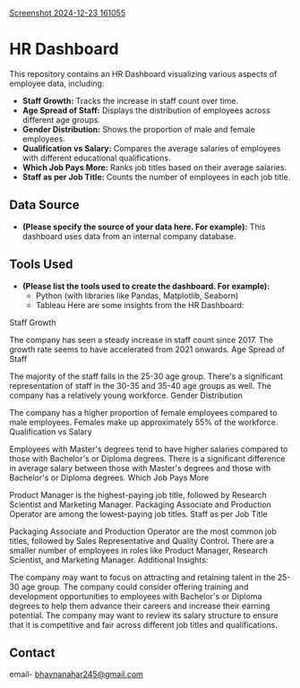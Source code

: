 [Screenshot 2024-12-23 161055](https://github.com/user-attachments/assets/c5e74e50-4ac7-44f3-b440-943c11358b5e)
# HR Dashboard

This repository contains an HR Dashboard visualizing various aspects of employee data, including:

- **Staff Growth:** Tracks the increase in staff count over time.
- **Age Spread of Staff:** Displays the distribution of employees across different age groups.
- **Gender Distribution:** Shows the proportion of male and female employees.
- **Qualification vs Salary:** Compares the average salaries of employees with different educational qualifications.
- **Which Job Pays More:** Ranks job titles based on their average salaries.
- **Staff as per Job Title:** Counts the number of employees in each job title.

## Data Source

* **(Please specify the source of your data here. For example):** This dashboard uses data from an internal company database. 

## Tools Used

* **(Please list the tools used to create the dashboard. For example):** 
    * Python (with libraries like Pandas, Matplotlib, Seaborn)
    * Tableau
Here are some insights from the HR Dashboard:

Staff Growth

The company has seen a steady increase in staff count since 2017.
The growth rate seems to have accelerated from 2021 onwards.
Age Spread of Staff

The majority of the staff falls in the 25-30 age group.
There's a significant representation of staff in the 30-35 and 35-40 age groups as well.
The company has a relatively young workforce.
Gender Distribution

The company has a higher proportion of female employees compared to male employees.
Females make up approximately 55% of the workforce.
Qualification vs Salary

Employees with Master's degrees tend to have higher salaries compared to those with Bachelor's or Diploma degrees.
There is a significant difference in average salary between those with Master's degrees and those with Bachelor's or Diploma degrees.
Which Job Pays More

Product Manager is the highest-paying job title, followed by Research Scientist and Marketing Manager.
Packaging Associate and Production Operator are among the lowest-paying job titles.
Staff as per Job Title

Packaging Associate and Production Operator are the most common job titles, followed by Sales Representative and Quality Control.
There are a smaller number of employees in roles like Product Manager, Research Scientist, and Marketing Manager.
Additional Insights:

The company may want to focus on attracting and retaining talent in the 25-30 age group.
The company could consider offering training and development opportunities to employees with Bachelor's or Diploma degrees to help them advance their careers and increase their earning potential.
The company may want to review its salary structure to ensure that it is competitive and fair across different job titles and qualifications.  

## Contact

email- bhavnanahar245@gmail.com

